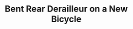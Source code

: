 ---
layout: community
category: community
title: "Bent Rear Derailleur on a New Bicycle"
description: "Just bought a brand new bicycle. For those who know, seems like that rear derailleur does not look right, does it?  Very bent indeed. The rear derailleur is bent at the frame! Return it as the frame is compromised! I would do a complete return for a newer undamaged frame and Derailleur mount."
isTopLevel: false
isSingleLevel: false
isArticle: false
datePublished: 2022-06-23 08:29:00 +0300
dateModified: 2022-06-23 08:29:00 +0300
published: false
---